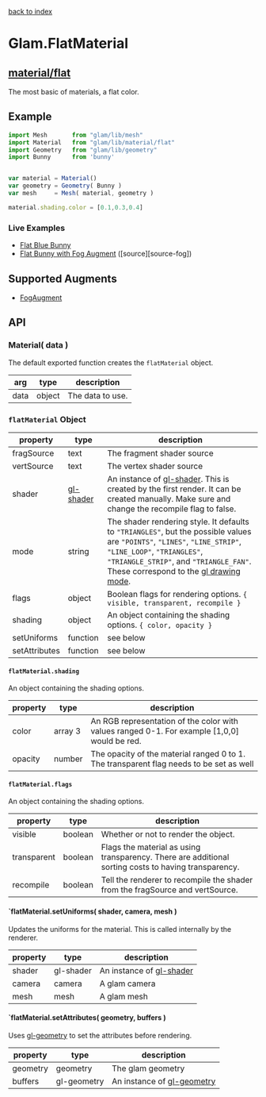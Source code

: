 [back to index](./)
# Glam.FlatMaterial
## [material/flat](https://github.com/glamjs/glam/tree/master/lib/material/flat)

The most basic of materials, a flat color.

## Example

```js
import Mesh       from "glam/lib/mesh"
import Material   from "glam/lib/material/flat"
import Geometry   from "glam/lib/geometry"
import Bunny      from 'bunny'


var material = Material()
var geometry = Geometry( Bunny )
var mesh     = Mesh( material, geometry )

material.shading.color = [0.1,0.3,0.4]
```

### Live Examples

* [Flat Blue Bunny](http://glamjs.github.io/glam/examples/02-fog/)
* [Flat Bunny with Fog Augment][example-fog] ([source][source-fog])

[example-hello-world]: http://requirebin.com/?gist=TatumCreative/40970c039f8c0ce44ae2
[example-fog]: http://requirebin.com/?gist=TatumCreative/c96e48648794a7565fcc

## Supported Augments

* [FogAugment](./material-augment-fog.md)

## API

### Material( data )

The default exported function creates the `flatMaterial` object. 

| arg  | type   | description |
| -----| ------ | ----------- |
| data | object | The data to use. |


### `flatMaterial` Object

| property      | type      | description |
| ------------- | --------- | ----------- |
| fragSource    | text      | The fragment shader source |
| vertSource    | text      | The vertex shader source |
| shader        | [gl-shader](https://github.com/stackgl/gl-shader) | An instance of [gl-shader](https://github.com/stackgl/gl-shader). This is created by the first render. It can be created manually. Make sure and change the recompile flag to false. |
| mode          | string    | The shader rendering style. It defaults to `"TRIANGLES"`, but the possible values are `"POINTS"`, `"LINES"`, `"LINE_STRIP"`, `"LINE_LOOP"`, `"TRIANGLES"`, `"TRIANGLE_STRIP"`, and `"TRIANGLE_FAN"`. These correspond to the [gl drawing mode](https://msdn.microsoft.com/en-us/library/dn302395(v=vs.85).aspx). |
| flags         | object    | Boolean flags for rendering options. `{ visible, transparent, recompile }` |
| shading       | object    | An object containing the shading options. `{ color, opacity }` |
| setUniforms   | function  | see below |
| setAttributes | function  | see below |

#### `flatMaterial.shading`

An object containing the shading options.

| property | type      | description |
| -------- | --------- | ----------- |
| color    | array 3   | An RGB representation of the color with values ranged 0-1. For example [1,0,0] would be red. |
| opacity  | number    | The opacity of the material ranged 0 to 1. The transparent flag needs to be set as well |

#### `flatMaterial.flags`

An object containing the shading options.

| property    | type    | description |
| ----------- | ------- | ----------- |
| visible     | boolean | Whether or not to render the object. |
| transparent | boolean | Flags the material as using transparency. There are additional sorting costs to having transparency. |
| recompile   | boolean | Tell the renderer to recompile the shader from the fragSource and vertSource. |

#### `flatMaterial.setUniforms( shader, camera, mesh )

Updates the uniforms for the material. This is called internally by the renderer.

| property | type      | description |
| -------- | --------- | ----------- |
| shader   | gl-shader | An instance of [gl-shader](https://github.com/stackgl/gl-shader) |
| camera   | camera    | A glam camera |
| mesh     | mesh      | A glam mesh   |

#### `flatMaterial.setAttributes( geometry, buffers )

Uses [gl-geometry](https://github.com/hughsk/gl-geometry) to set the attributes before rendering.

| property | type        | description |
| -------- | ----------- | ----------- |
| geometry | geometry    | The glam geometry |
| buffers  | gl-geometry | An instance of [gl-geometry](https://github.com/hughsk/gl-geometry) |

